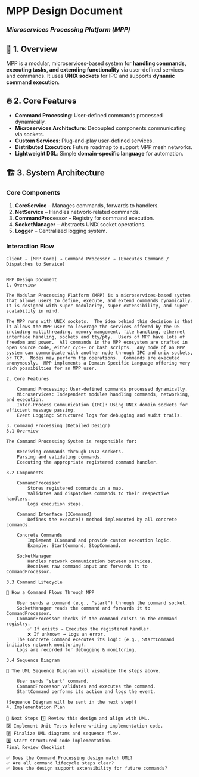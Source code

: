 # **MPP Design Document**
### *Microservices Processing Platform (MPP)*

## 📌 **1. Overview**
MPP is a modular, microservices-based system for **handling commands, executing tasks, and extending functionality** via user-defined services and commands. It uses **UNIX sockets** for IPC and supports **dynamic command execution**.

## 🔥 **2. Core Features**
- **Command Processing**: User-defined commands processed dynamically.
- **Microservices Architecture**: Decoupled components communicating via sockets.
- **Custom Services**: Plug-and-play user-defined services.
- **Distributed Execution**: Future roadmap to support MPP mesh networks.
- **Lightweight DSL**: Simple **domain-specific language** for automation.

## 🏗 **3. System Architecture**
### **Core Components**
1. **CoreService** – Manages commands, forwards to handlers.
2. **NetService** – Handles network-related commands.
3. **CommandProcessor** – Registry for command execution.
4. **SocketManager** – Abstracts UNIX socket operations.
5. **Logger** – Centralized logging system.

### **Interaction Flow**
```plaintext
Client → [MPP Core] → Command Processor → (Executes Command / Dispatches to Service)


MPP Design Document
1. Overview

The Modular Processing Platform (MPP) is a microservices-based system that allows users to define, execute, and extend commands dynamically. It is designed with super modularity, super extensibility, and super scalability in mind.

The MPP runs with UNIX sockets.  The idea behind this decision is that it allows the MPP user to leverage the services offered by the OS including multithreading, memory mangement, file handling, ethernet interface handling, sockets and tty/pty.  Users of MPP have lots of freedom and power.  All commands in the MPP ecosystem are crafted in open source code, either c/c++ or bash scripts.  Any node of an MPP system can communicate with another node through IPC and unix sockets, or TCP.  Nodes may perform ftp operations.  Commands are executed anonymously.  MPP implements a Domain Specific Language offering very rich possibilties for an MPP user.

2. Core Features

    Command Processing: User-defined commands processed dynamically.
    Microservices: Independent modules handling commands, networking, and execution.
    Inter-Process Communication (IPC): Using UNIX domain sockets for efficient message passing.
    Event Logging: Structured logs for debugging and audit trails.

3. Command Processing (Detailed Design)
3.1 Overview

The Command Processing System is responsible for:

    Receiving commands through UNIX sockets.
    Parsing and validating commands.
    Executing the appropriate registered command handler.

3.2 Components

    CommandProcessor
        Stores registered commands in a map.
        Validates and dispatches commands to their respective handlers.
        Logs execution steps.

    Command Interface (ICommand)
        Defines the execute() method implemented by all concrete commands.

    Concrete Commands
        Implement ICommand and provide custom execution logic.
        Example: StartCommand, StopCommand.

    SocketManager
        Handles network communication between services.
        Receives raw command input and forwards it to CommandProcessor.

3.3 Command Lifecycle

📌 How a Command Flows Through MPP

    User sends a command (e.g., "start") through the command socket.
    SocketManager reads the command and forwards it to CommandProcessor.
    CommandProcessor checks if the command exists in the command registry.
        ✅ If exists → Executes the registered handler.
        ❌ If unknown → Logs an error.
    The Concrete Command executes its logic (e.g., StartCommand initiates network monitoring).
    Logs are recorded for debugging & monitoring.

3.4 Sequence Diagram

📌 The UML Sequence Diagram will visualize the steps above.

    User sends "start" command.
    CommandProcessor validates and executes the command.
    StartCommand performs its action and logs the event.

(Sequence Diagram will be sent in the next step!)
4. Implementation Plan

📌 Next Steps 1️⃣ Review this design and align with UML.
2️⃣ Implement Unit Tests before writing implementation code.
3️⃣ Finalize UML diagrams and sequence flow.
4️⃣ Start structured code implementation.
Final Review Checklist

✅ Does the Command Processing design match UML?
✅ Are all command lifecycle steps clear?
✅ Does the design support extensibility for future commands?
